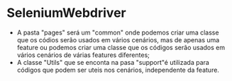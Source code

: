 # SeleniumWebdriver
 - A pasta "pages" será um "common" onde podemos criar uma classe que os códios serão usados em vários cenários,
mas de apenas uma feature ou podemos criar uma classe que os códigos serão usados em vários cenários de 
várias features diferentes;
 - A classe "Utils" que se enconta na pasa "support"é utilizada para códigos que 
podem ser uteis nos cenários, independente da feature.